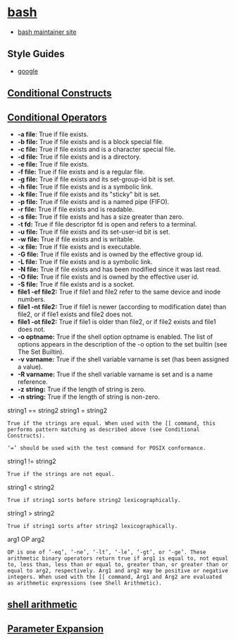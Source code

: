 # [bash](https://www.gnu.org/software/bash/manual/bash.html)

- [bash maintainer site](https://tiswww.case.edu/php/chet/bash/bashtop.html)

## Style Guides

- [google](https://google.github.io/styleguide/shellguide.html)

## [Conditional Constructs](https://www.gnu.org/software/bash/manual/bash.html#Conditional-Constructs)

## [Conditional Operators](https://www.gnu.org/software/bash/manual/bash.html#Bash-Conditional-Expressions)

- **-a file**: True if file exists.
- **-b file:** True if file exists and is a block special file.
- **-c file:** True if file exists and is a character special file.
- **-d file:** True if file exists and is a directory.
- **-e file:** True if file exists.
- **-f file:** True if file exists and is a regular file.
- **-g file:** True if file exists and its set-group-id bit is set.
- **-h file:** True if file exists and is a symbolic link.
- **-k file:** True if file exists and its "sticky" bit is set.
- **-p file:** True if file exists and is a named pipe (FIFO).
- **-r file:** True if file exists and is readable.
- **-s file:** True if file exists and has a size greater than zero.
- **-t fd:** True if file descriptor fd is open and refers to a terminal.
- **-u file:** True if file exists and its set-user-id bit is set.
- **-w file:** True if file exists and is writable.
- **-x file:** True if file exists and is executable.
- **-G file:** True if file exists and is owned by the effective group id.
- **-L file:** True if file exists and is a symbolic link.
- **-N file:** True if file exists and has been modified since it was last read.
- **-O file:** True if file exists and is owned by the effective user id.
- **-S file:** True if file exists and is a socket.
- **file1 -ef file2:** True if file1 and file2 refer to the same device and inode numbers.
- **file1 -nt file2:** True if file1 is newer (according to modification date) than file2, or if file1 exists and file2 does not.
- **file1 -ot file2:** True if file1 is older than file2, or if file2 exists and file1 does not.
- **-o optname:** True if the shell option optname is enabled. The list of options appears in the description of the -o option to the set builtin (see The Set Builtin).
- **-v varname:** True if the shell variable varname is set (has been assigned a value).
- **-R varname:** True if the shell variable varname is set and is a name reference.
- **-z string:** True if the length of string is zero.
- **-n string:** True if the length of string is non-zero.


string1 == string2
string1 = string2

    True if the strings are equal. When used with the [[ command, this performs pattern matching as described above (see Conditional Constructs).

    ‘=’ should be used with the test command for POSIX conformance.
string1 != string2

    True if the strings are not equal.
string1 < string2

    True if string1 sorts before string2 lexicographically.
string1 > string2

    True if string1 sorts after string2 lexicographically.
arg1 OP arg2

    OP is one of ‘-eq’, ‘-ne’, ‘-lt’, ‘-le’, ‘-gt’, or ‘-ge’. These arithmetic binary operators return true if arg1 is equal to, not equal to, less than, less than or equal to, greater than, or greater than or equal to arg2, respectively. Arg1 and arg2 may be positive or negative integers. When used with the [[ command, Arg1 and Arg2 are evaluated as arithmetic expressions (see Shell Arithmetic).

## [shell arithmetic](https://www.gnu.org/software/bash/manual/bash.html#Shell-Arithmetic)

## [Parameter Expansion](https://www.gnu.org/software/bash/manual/bash.html#Conditional-Constructs)